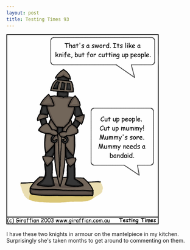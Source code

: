 ```yaml
---
layout: post
title: Testing Times 93
---
```

<img src="/images/tt0093.png">

I have these two knights in armour on the mantelpiece in my kitchen. Surprisingly she's taken months to get around to commenting on them. 